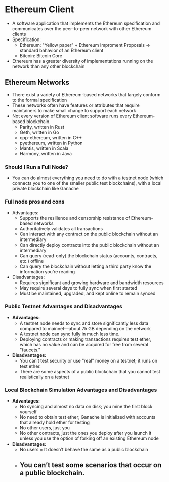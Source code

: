 # **Ethereum Client**
- A software application that implements the Ethereum specification and communicates over the peer-to-peer network with other Ethereum clients
- Specification:
  - Ethereum: "Yellow paper" + Ethereum Improment Proposals &#8594; standard bahavior of an Ethereum client
  - Bitcoin: Bitcoin Core
- Ethereum has a greater diversity of implementations running on the network than any other blockchain
## **Ethereum Networks**
- There exist a variety of Ethereum-based networks that largely conform to the formal specification
- These networks often have features or attributes that require maintainers to make small change to support each network
- Not every version of Ethereum client software runs every Ethereum-based blockchain.
  - Parity, written in Rust
  - Geth, written in Go
  - cpp-ethereum, written in C++
  - pyethereum, written in Python
  - Mantis, written in Scala
  - Harmony, written in Java
### **Should I Run a Full Node?**
- You can do almost everything you need to do with a testnet node (which connects you to one of the smaller public test blockchains), with a local private blockchain like Ganache
### **Full node pros and cons**
- Advantages:
  - Supports the resilience and censorship resistance of Ethereum-based networks
  - Authoritatively validates all transactions
  - Can interact with any contract on the public blockchain without an intermediary
  - Can directly deploy contracts into the public blockchain without an intermediary
  - Can query (read-only) the blockchain status (accounts, contracts, etc.) offline
  - Can query the blockchain without letting a third party know the information you’re reading
- Disadvantages: 
  - Requires significant and growing hardware and bandwidth resources
  - May require several days to fully sync when first started
  - Must be maintained, upgraded, and kept online to remain synced

### **Public Testnet Advantages and Disadvantages**
- **Advantages:**
  - A testnet node needs to sync and store significantly less data compared to mainnet—about 75 GB depending on the network
  - A testnet node can sync fully in much less time.
  - Deploying contracts or making transactions requires test ether, which has no value and can be acquired for free from several "faucets."
- **Disadvantages:**
  - You can’t test security or use "real" money on a testnet; it runs on test ether.
  - There are some aspects of a public blockchain that you cannot test realistically on a testnet

### **Local Blockchain Simulation Advantages and Disadvantages**
- **Advantages:**
  - No syncing and almost no data on disk; you mine the first block yourself
  - No need to obtain test ether; Ganache is initialized with accounts that already hold ether for testing
  - No other users, just you
  - No other contracts, just the ones you deploy after you launch it unless you use the option of forking off an existing Ethereum node
- **Disadvantages:**
  - No users = It doesn’t behave the same as a public blockchain
  - You can’t test some scenarios that occur on a public blockchain.
    - 
